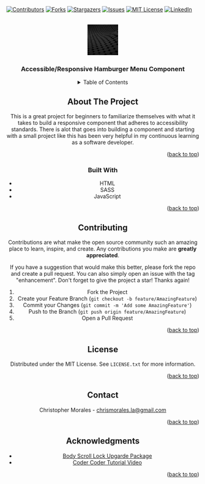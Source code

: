 <a id="readme-top"></a>
[![Contributors][contributors-shield]][contributors-url]
[![Forks][forks-shield]][forks-url]
[![Stargazers][stars-shield]][stars-url]
[![Issues][issues-shield]][issues-url]
[![MIT License][license-shield]][license-url]
[![LinkedIn][linkedin-shield]][linkedin-url]



<!-- PROJECT LOGO -->
<br />
<div align="center">
  <a href="https://chrism-la.github.io/Accessible-and-Responsive-Hamburger-Top-Menu-Navigation/">
    <img src="images/tobias-van-schneider-lHGeqh3XhRY-unsplash.jpg" alt="Logo" width="80" height="80">
  </a>

  <h3 align="center">Accessible/Responsive Hamburger Menu Component</h3>



<!-- TABLE OF CONTENTS -->
<details>
  <summary>Table of Contents</summary>
  <ol>
    <li>
      <a href="#about-the-project">About The Project</a>
      <ul>
        <li><a href="#built-with">Built With</a></li>
      </ul>
    <li><a href="#contributing">Contributing</a></li>
    <li><a href="#license">License</a></li>
    <li><a href="#contact">Contact</a></li>
    <li><a href="#acknowledgments">Acknowledgments</a></li>
  </ol>
</details>



<!-- ABOUT THE PROJECT -->
## About The Project

This is a great project for beginners to familiarize themselves with what it takes to build a responsive component that adheres to accessibility standards. 
There is alot that goes into building a component and starting with a small project like this has been very helpful in my continuous learning as a software developer.

<p align="right">(<a href="#readme-top">back to top</a>)</p>



### Built With

* HTML
* SASS
* JavaScript

<p align="right">(<a href="#readme-top">back to top</a>)</p>

<!-- CONTRIBUTING -->
## Contributing

Contributions are what make the open source community such an amazing place to learn, inspire, and create. Any contributions you make are **greatly appreciated**.

If you have a suggestion that would make this better, please fork the repo and create a pull request. You can also simply open an issue with the tag "enhancement".
Don't forget to give the project a star! Thanks again!

1. Fork the Project
2. Create your Feature Branch (`git checkout -b feature/AmazingFeature`)
3. Commit your Changes (`git commit -m 'Add some AmazingFeature'`)
4. Push to the Branch (`git push origin feature/AmazingFeature`)
5. Open a Pull Request

<p align="right">(<a href="#readme-top">back to top</a>)</p>



<!-- LICENSE -->
## License

Distributed under the MIT License. See `LICENSE.txt` for more information.

<p align="right">(<a href="#readme-top">back to top</a>)</p>



<!-- CONTACT -->
## Contact

Christopher Morales - chrismorales.la@gmail.com

<p align="right">(<a href="#readme-top">back to top</a>)</p>



<!-- ACKNOWLEDGMENTS -->
## Acknowledgments

* [Body Scroll Lock Upgarde Package](https://github.com/rick-liruixin/body-scroll-lock-upgrade)
* [Coder Coder Tutorial Video](https://youtu.be/pBv7igaxfQE?si=sEUnuot12xura27j)

<p align="right">(<a href="#readme-top">back to top</a>)</p>


<!-- MARKDOWN LINKS & IMAGES -->
<!-- https://www.markdownguide.org/basic-syntax/#reference-style-links -->
[contributors-shield]: https://img.shields.io/github/contributors/chrism-la/Accessible-and-Responsive-Hamburger-Top-Menu-Navigation.svg?style=for-the-badge
[contributors-url]: https://github.com/chrism-la/Accessible-and-Responsive-Hamburger-Top-Menu-Navigation/graphs/contributors
[forks-shield]: https://img.shields.io/github/forks/chrism-la/Accessible-and-Responsive-Hamburger-Top-Menu-Navigation.svg?style=for-the-badge
[forks-url]: https://github.com/chrism-la/Accessible-and-Responsive-Hamburger-Top-Menu-Navigation/network/members
[stars-shield]: https://img.shields.io/github/stars/chrism-la/Accessible-and-Responsive-Hamburger-Top-Menu-Navigation.svg?style=for-the-badge
[stars-url]: https://github.com/chrism-la/Accessible-and-Responsive-Hamburger-Top-Menu-Navigation/stargazers
[issues-shield]: https://img.shields.io/github/issues/chrism-la/Accessible-and-Responsive-Hamburger-Top-Menu-Navigation.svg?style=for-the-badge
[issues-url]: https://github.com/chrism-la/Accessible-and-Responsive-Hamburger-Top-Menu-Navigation/issues
[license-shield]: https://img.shields.io/github/license/chrism-la/Accessible-and-Responsive-Hamburger-Top-Menu-Navigation.svg?style=for-the-badge
[license-url]: https://github.com/chrism-la/Accessible-and-Responsive-Hamburger-Top-Menu-Navigation/blob/main/LICENSE.txt
[linkedin-shield]: https://img.shields.io/badge/-LinkedIn-black.svg?style=for-the-badge&logo=linkedin&colorB=555
[linkedin-url]: https://linkedin.com/in/chrism-la
